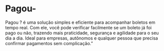 # Pagou-
Pagou ? é uma solução simples e eficiente para acompanhar boletos em tempo real. Com ele, você pode verificar facilmente se um boleto já foi pago ou não, trazendo mais praticidade, segurança e agilidade para o seu dia a dia. Ideal para empresas, autônomos e qualquer pessoa que precisa confirmar pagamentos sem complicação.”
